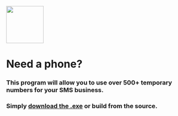 <img src="https://raw.githubusercontent.com/Zebratic/TempPhone/main/yellow-phone.ico" height=100 width=100></img>
# Need a phone?
### This program will allow you to use over 500+ temporary numbers for your SMS business.
### Simply [download the .exe](https://github.com/Zebratic/TempPhone/releases/tag/stable) or build from the source.
